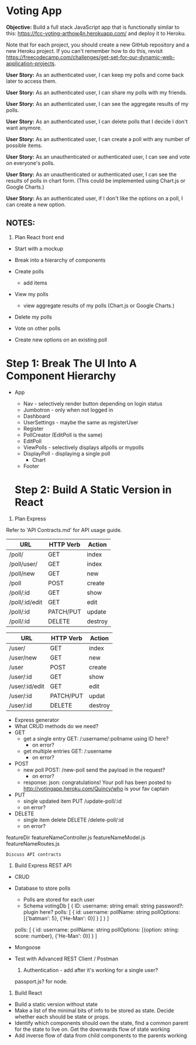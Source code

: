 # Voting App

**Objective:** Build a full stack JavaScript app that is functionally similar to this: https://fcc-voting-arthow4n.herokuapp.com/ and deploy it to Heroku.

Note that for each project, you should create a new GitHub repository and a new Heroku project. If you can't remember how to do this, revisit https://freecodecamp.com/challenges/get-set-for-our-dynamic-web-application-projects.


**User Story:** As an authenticated user, I can keep my polls and come back later to access them.

**User Story:** As an authenticated user, I can share my polls with my friends.

**User Story:** As an authenticated user, I can see the aggregate results of my polls.

**User Story:** As an authenticated user, I can delete polls that I decide I don't want anymore.

**User Story:** As an authenticated user, I can create a poll with any number of possible items.

**User Story:** As an unauthenticated or authenticated user, I can see and vote on everyone's polls.

**User Story:** As an unauthenticated or authenticated user, I can see the results of polls in chart form. (This could be implemented using Chart.js or Google Charts.)

**User Story:** As an authenticated user, if I don't like the options on a poll, I can create a new option.


## NOTES:

1. Plan React front end

  - Start with a mockup
  - Break into a hierarchy of components

  - Create polls
    - add items
  - View my polls
    - view aggregate results of my polls (Chart.js or Google Charts.)
  - Delete my polls
  - Vote on other polls
  - Create new options on an existing poll

  # Step 1: Break The UI Into A Component Hierarchy

  * App
    * Nav - selectively render button depending on login status
    * Jumbotron - only when not logged in
    * Dashboard
    * UserSettings - maybe the same as registerUser
    * Register
    * PollCreator (EditPoll is the same)
    * EditPoll
    * ViewPolls - selectively displays allpolls or mypolls
    * DisplayPoll - displaying a single poll
      * Chart
    * Footer

    # Step 2: Build A Static Version in React


1. Plan Express

  Refer to 'API Contracts.md' for API usage guide.

  | **URL** | **HTTP Verb** |  **Action**|
  |------------|-------------|------------|
  | /poll/         | GET       | index
  | /poll/user/    | GET       | index
  | /poll/new      | GET       | new
  | /poll          | POST      | create
  | /poll/:id      | GET       | show
  | /poll/:id/edit | GET       | edit
  | /poll/:id      | PATCH/PUT | update
  | /poll/:id      | DELETE    | destroy


  | **URL** | **HTTP Verb** |  **Action**|
  |------------|-------------|------------|
  | /user/         | GET       | index
  | /user/new      | GET       | new
  | /user          | POST      | create
  | /user/:id      | GET       | show
  | /user/:id/edit | GET       | edit
  | /user/:id      | PATCH/PUT | updat
  | /user/:id      | DELETE    | destroy

  - Express generator
  - What CRUD methods do we need?
  - GET
    - get a single entry     GET: /:username/:pollname   using ID here?
      - on error?
    - get multiple entries   GET: /:username
      - on error?
  - POST
    - new poll      POST: /new-poll  send the payload in the request?
      - on error?
    - response: json: congratulations! Your poll has been posted to http://votingapp.heroku.com/Quincy/who is your fav captain
  - PUT
    - single updated item   PUT /update-poll/:id
    - on error?
  - DELETE
    - single item delete    DELETE /delete-poll/:id
    - on error?

  featureDir
    featureNameController.js
    featureNameModel.js
    featureNameRoutes.js


    Discuss API contracts

1. Build Express REST API

  - CRUD
  - Database to store polls
    - Polls are stored for each user
    - Schema
    votingDb [
      {
      ID:
      username: string
      email: string
      password?: plugin here?
      polls: [
        {
        id:
        username:
        pollName: string
        pollOptions: [{'batman': 5}, {'He-Man': 0}]
        }
      ]
      }
    ]

    polls: [
        {
        id:
        username:
        pollName: string
        pollOptions: [{option: string: score: number}, {'He-Man': 0}]
        }
      ]
  - Mongoose
  - Test with Advanced REST Client / Postman

    1. Authentication - add after it's working for a single user?

      passport.js? for node.

1. Build React

  - Build a static version without state
  - Make a list of the minimal bits of info to be stored as state. Decide whether each should be state or props.
  - Identify which components should own the state, find a common parent for the state to live on. Get the downwards flow of state working
  - Add inverse flow of data from child components to the parents working




